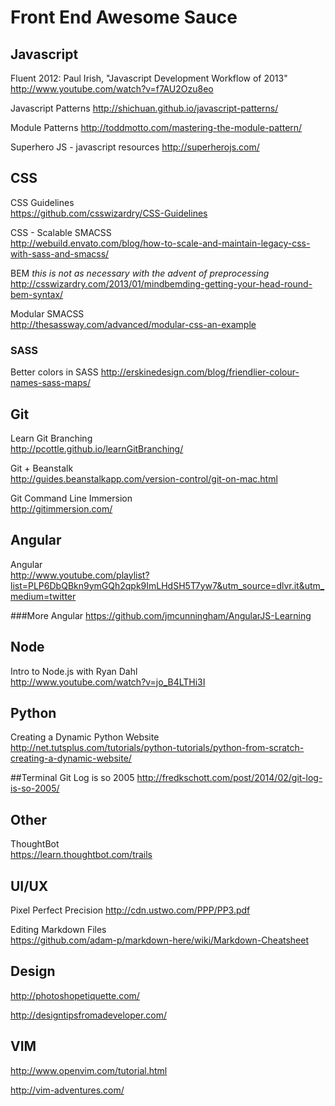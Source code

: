 Front End Awesome Sauce
====================

## Javascript
Fluent 2012: Paul Irish, "Javascript Development Workflow of 2013"  
http://www.youtube.com/watch?v=f7AU2Ozu8eo

Javascript Patterns
http://shichuan.github.io/javascript-patterns/

Module Patterns
http://toddmotto.com/mastering-the-module-pattern/

Superhero JS - javascript resources
http://superherojs.com/

## CSS
CSS Guidelines  
https://github.com/csswizardry/CSS-Guidelines

CSS - Scalable SMACSS  
http://webuild.envato.com/blog/how-to-scale-and-maintain-legacy-css-with-sass-and-smacss/

BEM *this is not as necessary with the advent of preprocessing*  
http://csswizardry.com/2013/01/mindbemding-getting-your-head-round-bem-syntax/

Modular SMACSS  
http://thesassway.com/advanced/modular-css-an-example

### SASS
Better colors in SASS
http://erskinedesign.com/blog/friendlier-colour-names-sass-maps/

## Git 
Learn Git Branching  
http://pcottle.github.io/learnGitBranching/

Git + Beanstalk  
http://guides.beanstalkapp.com/version-control/git-on-mac.html

Git Command Line Immersion  
http://gitimmersion.com/

## Angular
Angular  
http://www.youtube.com/playlist?list=PLP6DbQBkn9ymGQh2qpk9ImLHdSH5T7yw7&utm_source=dlvr.it&utm_medium=twitter

###More Angular
https://github.com/jmcunningham/AngularJS-Learning

## Node
Intro to Node.js with Ryan Dahl  
http://www.youtube.com/watch?v=jo_B4LTHi3I

## Python
Creating a Dynamic Python Website  
http://net.tutsplus.com/tutorials/python-tutorials/python-from-scratch-creating-a-dynamic-website/

##Terminal
Git Log is so 2005
http://fredkschott.com/post/2014/02/git-log-is-so-2005/

## Other
ThoughtBot  
https://learn.thoughtbot.com/trails

## UI/UX
Pixel Perfect Precision
http://cdn.ustwo.com/PPP/PP3.pdf

Editing Markdown Files  
https://github.com/adam-p/markdown-here/wiki/Markdown-Cheatsheet

## Design
http://photoshopetiquette.com/

http://designtipsfromadeveloper.com/

## VIM
http://www.openvim.com/tutorial.html

http://vim-adventures.com/
